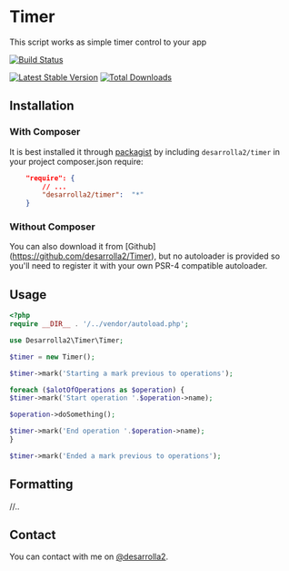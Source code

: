 # Timer

This script works as simple timer control to your app

[![Build Status](https://secure.travis-ci.org/desarrolla2/Timer.png)](http://travis-ci.org/desarrolla2/Timer)

[![Latest Stable Version](https://poser.pugx.org/desarrolla2/timer/v/stable.png)](https://packagist.org/packages/desarrolla2/timer) [![Total Downloads](https://poser.pugx.org/desarrolla2/timer/downloads.png)](https://packagist.org/packages/desarrolla2/timer)

## Installation

### With Composer

It is best installed it through [packagist](http://packagist.org/packages/desarrolla2/timer) 
by including `desarrolla2/timer` in your project composer.json require:

``` json
    "require": {
        // ...
        "desarrolla2/timer":  "*"
    }
```

### Without Composer

You can also download it from [Github] (https://github.com/desarrolla2/Timer),  but no autoloader is provided so 
you'll need to register it with your own PSR-4  compatible autoloader.

## Usage
   
``` php   
<?php
require __DIR__ . '/../vendor/autoload.php';

use Desarrolla2\Timer\Timer;

$timer = new Timer();

$timer->mark('Starting a mark previous to operations');

foreach ($alotOfOperations as $operation) {
$timer->mark('Start operation '.$operation->name);

$operation->doSomething();

$timer->mark('End operation '.$operation->name);
}

$timer->mark('Ended a mark previous to operations');

```

## Formatting

//..

## Contact

You can contact with me on [@desarrolla2](https://twitter.com/desarrolla2).